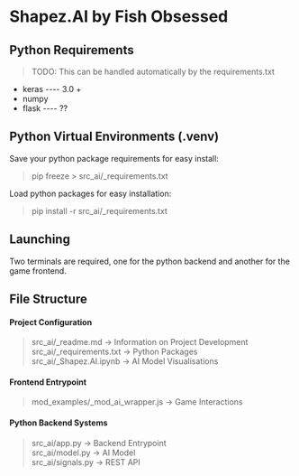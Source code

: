 # Shapez.AI by Fish Obsessed

## Python Requirements

> TODO: This can be handled automatically by the requirements.txt

-   keras ---- 3.0 +
-   numpy
-   flask ---- ??

## Python Virtual Environments (.venv)

Save your python package requirements for easy install:

> pip freeze > src_ai/\_requirements.txt

Load python packages for easy installation:

> pip install -r src_ai/\_requirements.txt

## Launching

Two terminals are required, one for the python backend and another for the
game frontend.

## File Structure

#### Project Configuration

> src_ai/\_readme.md -> Information on Project Development \
> src_ai/\_requirements.txt -> Python Packages \
> src_ai/\_Shapez.AI.ipynb -> AI Model Visualisations

#### Frontend Entrypoint

> mod_examples/\_mod_ai_wrapper.js -> Game Interactions

#### Python Backend Systems

> src_ai/app.py -> Backend Entrypoint \
> src_ai/model.py -> AI Model \
> src_ai/signals.py -> REST API
